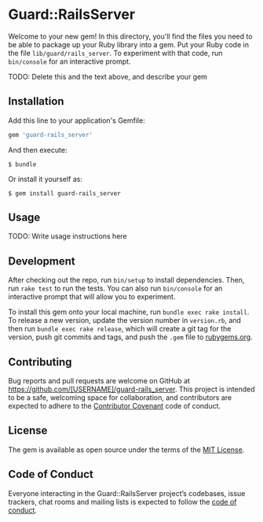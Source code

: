 # Guard::RailsServer

Welcome to your new gem! In this directory, you'll find the files you need to be able to package up your Ruby library into a gem. Put your Ruby code in the file `lib/guard/rails_server`. To experiment with that code, run `bin/console` for an interactive prompt.

TODO: Delete this and the text above, and describe your gem

## Installation

Add this line to your application's Gemfile:

```ruby
gem 'guard-rails_server'
```

And then execute:

    $ bundle

Or install it yourself as:

    $ gem install guard-rails_server

## Usage

TODO: Write usage instructions here

## Development

After checking out the repo, run `bin/setup` to install dependencies. Then, run `rake test` to run the tests. You can also run `bin/console` for an interactive prompt that will allow you to experiment.

To install this gem onto your local machine, run `bundle exec rake install`. To release a new version, update the version number in `version.rb`, and then run `bundle exec rake release`, which will create a git tag for the version, push git commits and tags, and push the `.gem` file to [rubygems.org](https://rubygems.org).

## Contributing

Bug reports and pull requests are welcome on GitHub at https://github.com/[USERNAME]/guard-rails_server. This project is intended to be a safe, welcoming space for collaboration, and contributors are expected to adhere to the [Contributor Covenant](http://contributor-covenant.org) code of conduct.

## License

The gem is available as open source under the terms of the [MIT License](https://opensource.org/licenses/MIT).

## Code of Conduct

Everyone interacting in the Guard::RailsServer project’s codebases, issue trackers, chat rooms and mailing lists is expected to follow the [code of conduct](https://github.com/[USERNAME]/guard-rails_server/blob/master/CODE_OF_CONDUCT.md).
